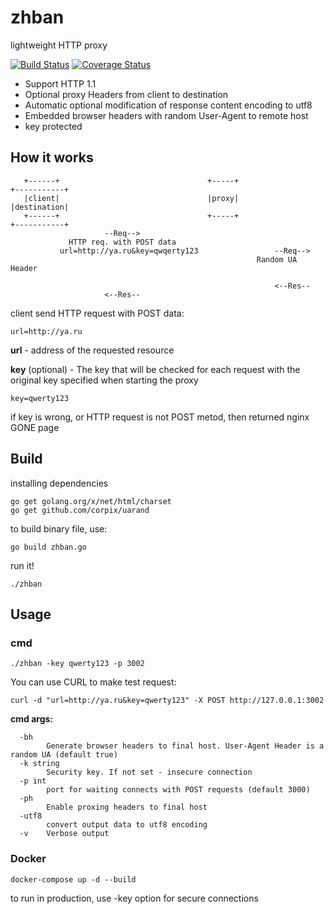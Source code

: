 # zhban
lightweight HTTP proxy

[![Build Status](https://travis-ci.com/poloten4ik100/zhban.svg?branch=master)](https://travis-ci.com/poloten4ik100/zhban)
[![Coverage Status](https://coveralls.io/repos/github/poloten4ik100/zhban/badge.svg?branch=master)](https://coveralls.io/github/poloten4ik100/zhban?branch=master)

* Support HTTP 1.1
* Optional proxy Headers from client to destination
* Automatic optional modification of response content encoding to utf8
* Embedded browser headers with random User-Agent to remote host
* key protected

## How it works

```
   +------+                                 +-----+                     +-----------+
   |client|                                 |proxy|                     |destination|
   +------+                                 +-----+                     +-----------+
                     --Req-->       
             HTTP req. with POST data
           url=http://ya.ru&key=qwqerty123                 --Req-->
                                                       Random UA Header
                                                        
                                                           <--Res--
                     <--Res--
```

client send HTTP request with POST data:

```
url=http://ya.ru
```

**url** - address of the requested resource

**key** (optional) - The key that will be checked for each request with the original key specified when starting the proxy

```
key=qwerty123
```

if key is wrong, or HTTP request is not POST metod, then returned nginx GONE page

## Build

installing dependencies

```
go get golang.org/x/net/html/charset
go get github.com/corpix/uarand
```

to build binary file, use:

```
go build zhban.go
```

run it!

```
./zhban
```
## Usage

### cmd

```
./zhban -key qwerty123 -p 3002
```

You can use CURL to make test request:

```
curl -d "url=http://ya.ru&key=qwerty123" -X POST http://127.0.0.1:3002
```

**cmd args:**
```
  -bh
        Generate browser headers to final host. User-Agent Header is a random UA (default true)
  -k string
        Security key. If not set - insecure connection
  -p int
        port for waiting connects with POST requests (default 3000)
  -ph
        Enable proxing headers to final host
  -utf8
        convert output data to utf8 encoding
  -v    Verbose output
```

### Docker

```
docker-compose up -d --build
```

to run in production, use -key option for secure connections

